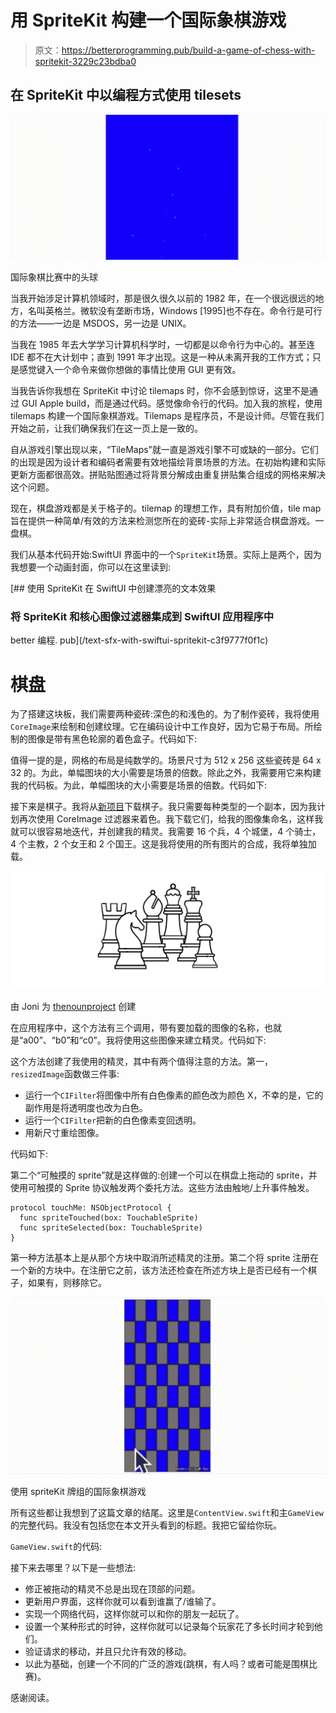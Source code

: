 # 用 SpriteKit 构建一个国际象棋游戏

> 原文：<https://betterprogramming.pub/build-a-game-of-chess-with-spritekit-3229c23bdba0>

## 在 SpriteKit 中以编程方式使用 tilesets

![](img/9c85a8ef0ea9ed459ff84759bc950074.png)

国际象棋比赛中的头球

当我开始涉足计算机领域时，那是很久很久以前的 1982 年，在一个很远很远的地方，名叫英格兰。微软没有垄断市场，Windows [1995]也不存在。命令行是可行的方法——一边是 MSDOS，另一边是 UNIX。

当我在 1985 年去大学学习计算机科学时，一切都是以命令行为中心的。甚至连 IDE 都不在大计划中；直到 1991 年才出现。这是一种从未离开我的工作方式；只是感觉键入一个命令来做你想做的事情比使用 GUI 更有效。

当我告诉你我想在 SpriteKit 中讨论 tilemaps 时，你不会感到惊讶，这里不是通过 GUI Apple build，而是通过代码。感觉像命令行的代码。加入我的旅程，使用 tilemaps 构建一个国际象棋游戏。Tilemaps 是程序员，不是设计师。尽管在我们开始之前，让我们确保我们在这一页上是一致的。

自从游戏引擎出现以来，“TileMaps”就一直是游戏引擎不可或缺的一部分。它们的出现是因为设计者和编码者需要有效地描绘背景场景的方法。在初始构建和实际更新方面都很高效。拼贴贴图通过将背景分解成由重复拼贴集合组成的网格来解决这个问题。

现在，棋盘游戏都是关于格子的。tilemap 的理想工作，具有附加价值，tile map 旨在提供一种简单/有效的方法来检测您所在的瓷砖-实际上非常适合棋盘游戏。一盘棋。

我们从基本代码开始:SwiftUI 界面中的一个`SpriteKit`场景。实际上是两个，因为我想要一个动画封面，你可以在这里读到:

[](/text-sfx-with-swiftui-spritekit-c3f9777f0f1c) [## 使用 SpriteKit 在 SwiftUI 中创建漂亮的文本效果

### 将 SpriteKit 和核心图像过滤器集成到 SwiftUI 应用程序中

better 编程. pub](/text-sfx-with-swiftui-spritekit-c3f9777f0f1c) 

# 棋盘

为了搭建这块板，我们需要两种瓷砖:深色的和浅色的。为了制作瓷砖，我将使用`CoreImage`来绘制和创建纹理。它在编码设计中工作良好，因为它易于布局。所绘制的图像是带有黑色轮廓的着色盒子。代码如下:

值得一提的是，网格的布局是纯数学的。场景尺寸为 512 x 256 这些瓷砖是 64 x 32 的。为此，单幅图块的大小需要是场景的倍数。除此之外，我需要用它来构建我的代码板。为此，单幅图块的大小需要是场景的倍数。代码如下:

接下来是棋子。我将从[新项目](https://thenounproject.com/)下载棋子。我只需要每种类型的一个副本，因为我计划再次使用 CoreImage 过滤器来着色。我下载它们，给我的图像集命名，这样我就可以很容易地迭代，并创建我的精灵。我需要 16 个兵，4 个城堡，4 个骑士，4 个主教，2 个女王和 2 个国王。这是我将使用的所有图片的合成，我将单独加载。

![](img/85e725cc8348d17fea7049d9fff31eac.png)

由 Joni 为 [thenounproject](https://thenounproject.com) 创建

在应用程序中，这个方法有三个调用，带有要加载的图像的名称，也就是“a00”、“b0”和“c0”。我将使用这些图像来建立精灵。代码如下:

这个方法创建了我使用的精灵，其中有两个值得注意的方法。第一，`resizedImage`函数做三件事:

*   运行一个`CIFilter`将图像中所有白色像素的颜色改为颜色 X，不幸的是，它的副作用是将透明度也改为白色。
*   运行一个`CIFilter`把新的白色像素变回透明。
*   用新尺寸重绘图像。

代码如下:

第二个“可触摸的 sprite”就是这样做的:创建一个可以在棋盘上拖动的 sprite，并使用可触摸的 Sprite 协议触发两个委托方法。这些方法由触地/上升事件触发。

```
protocol touchMe: NSObjectProtocol {
  func spriteTouched(box: TouchableSprite)
  func spriteSelected(box: TouchableSprite)
}
```

第一种方法基本上是从那个方块中取消所述精灵的注册。第二个将 sprite 注册在一个新的方块中。在注册它之前，该方法还检查在所述方块上是否已经有一个棋子，如果有，则移除它。

![](img/cb966e8dca557767949780318067e824.png)

使用 spriteKit 牌组的国际象棋游戏

所有这些都让我想到了这篇文章的结尾。这里是`ContentView.swift`和主`GameView`的完整代码。我没有包括您在本文开头看到的标题。我把它留给你玩。

`GameView.swift`的代码:

接下来去哪里？以下是一些想法:

*   修正被拖动的精灵不总是出现在顶部的问题。
*   更新用户界面，这样你就可以看到谁赢了/谁输了。
*   实现一个网络代码，这样你就可以和你的朋友一起玩了。
*   设置一个某种形式的时钟，这样你就可以记录每个玩家花了多长时间才轮到他们。
*   验证请求的移动，并且只允许有效的移动。
*   以此为基础，创建一个不同的广泛的游戏(跳棋，有人吗？或者可能是围棋比赛)。

感谢阅读。